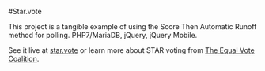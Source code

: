 #Star.vote

This project is a tangible example of using the Score Then Automatic Runoff method for polling. PHP7/MariaDB, jQuery, jQuery Mobile.

See it live at [star.vote](https://star.vote/) or learn more about STAR voting from [The Equal Vote Coalition](http://equal.vote/).